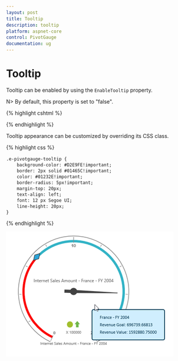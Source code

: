 ```yaml
---
layout: post
title: Tooltip
description: tooltip
platform: aspnet-core
control: PivotGauge
documentation: ug
---
```


# Tooltip

Tooltip can be enabled by using the `EnableTooltip` property. 

N> By default, this property is set to "false".

{% highlight cshtml %}

<ej-pivot-gauge id="PivotGauge1" enable-tooltip="true"></ej-pivot-gauge>

{% endhighlight  %}

Tooltip appearance can be customized by overriding its CSS class.

{% highlight css %}

    .e-pivotgauge-tooltip {
        background-color: #D2E9FE!important;
        border: 2px solid #01465C!important;
        color: #01232E!important;
        border-radius: 5px!important;
        margin-top: 20px;
        text-align: left;
        font: 12 px Segoe UI;
        line-height: 20px;
    }

{% endhighlight %}

![](Tooltip_images/Tooltip.png) 
